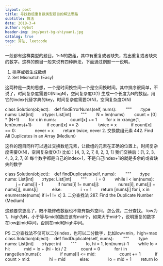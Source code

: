 ```yaml
---
layout: post 
title: 寻找数组重复数类型题目的解法思路 
subtitle: 算法 
date: 2018-3-4 
author: Hybot 
header-img: img/post-bg-shiyuan1.jpg 
catalog: true 
tags: 算法, leetcode
---
```


一般都有这样类型的题目，1~N的数组，其中有重复或者缺失，找出重复或者缺失的数字。这样的题目一般来说有四种解法，下面通过例题一一说明。

1. 排序或者生成数组
645. Set Mismatch (Easy)

这两种是一类的思想，一个是时间换空间一个是空间换时间。其中排序很简单，不说了，时间复杂度需要O(NlogN)，空间复杂度O(1) 
生成一个长度为N的数组，用它的index代替字典的key，时间复杂度需要O(N)，空间复杂度O(N)

class Solution(object):
    def findErrorNums(self, nums):
        """
        :type nums: List[int]
        :rtype: List[int]
        """
        N = len(nums)
        count = [0] * (N+1)
        for x in nums:
            count[x] += 1
        for x in xrange(1, len(nums)+1):
            if count[x] == 2:
                twice = x
            if count[x] == 0:
                never = x
        return twice, never
2. 交换数组元素
442. Find All Duplicates in an Array (Medium)

这样的题目同样可以通过交换数组元素，让数组的元素在正确的位置上，时间复杂度需要O(N)，空间复杂度O(1) 
比如：[4, 3, 2, 7, 8, 2, 3, 1] 
我们交换后：[1, 2, 3, 4, 3, 2, 7, 8] 
每个数字都是自己的index+1，不是自己index+1的就是多余的或者缺失的数字

class Solution(object):
    def findDuplicates(self, nums):
        """
        :type nums: List[int]
        :rtype: List[int]
        """
        i = 0
        while i < len(nums):
            j = nums[i] - 1
            if nums[i] != nums[j]:
                nums[i], nums[j] = nums[j], nums[i]
            else:
                i += 1
        return [nums[i] for i, x in enumerate(nums) if i+1 != x]
3. 二分查找法
287. Find the Duplicate Number (Medium)

这题要求更高了，既不能修改数组也不能有额外空间，怎么做，二分查找。 
low为1，high为N，小于等与mid的数应该有mid个，如果大于mid个，说明重复的数字在low到mid中间，否则在mid和high中间。

PS 二分查找法不仅可以二分index，也可以二分数字，比如low=min，high=max
class Solution(object):
    def findDuplicate(self, nums):
        """
        :type nums: List[int]
        :rtype: int
        """
        lo, hi = 1, len(nums)-1
        while lo < hi:
            mid = lo + (hi - lo) / 2
            count = 0
            for i in range(len(nums)):
                if nums[i] <= mid:
                    count += 1
            if count > mid:
                hi = mid
            else:
                lo = mid + 1
        return lo
